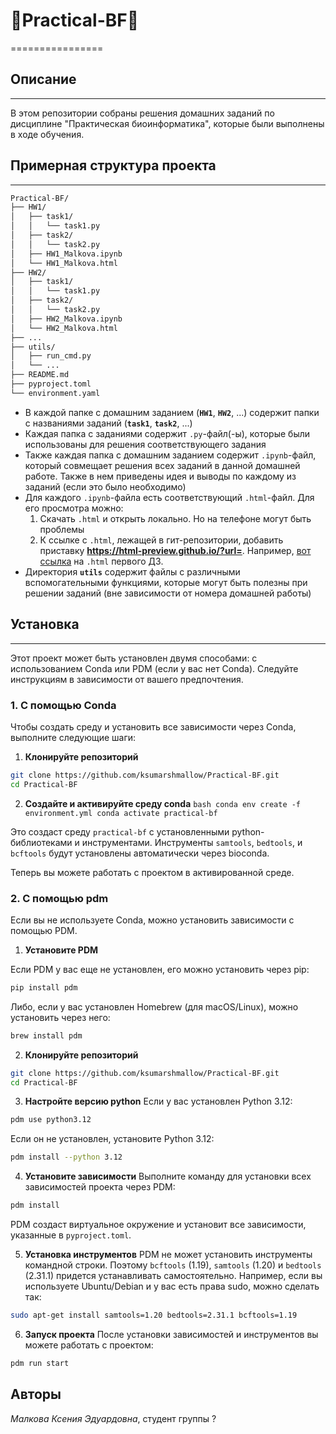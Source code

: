 # **🧬Practical-BF🧬**
================

## **Описание**
------------

В этом репозитории собраны решения домашних заданий по дисциплине "Практическая биоинформатика", которые были выполнены в ходе обучения.

##  **Примерная структура проекта**
-------------
```markdown
Practical-BF/
├── HW1/
│   ├── task1/
│   │   └── task1.py
│   ├── task2/
│   │   └── task2.py
│   ├── HW1_Malkova.ipynb
│   └── HW1_Malkova.html
├── HW2/
│   ├── task1/
│   │   └── task1.py
│   ├── task2/
│   │   └── task2.py
│   ├── HW2_Malkova.ipynb
│   └── HW2_Malkova.html
├── ...
├── utils/
│   ├── run_cmd.py
│   └── ...
├── README.md
├── pyproject.toml
└── environment.yaml
```

* В каждой папке с домашним заданием (**`HW1`**, **`HW2`**, ...) содержит папки с названиями заданий (**`task1`**, **`task2`**, ...)
* Каждая папка с заданиями содержит `.py`-файл(-ы), которые были использованы для решения соответствующего задания
* Также каждая папка с домашним заданием содержит `.ipynb`-файл, который совмещает решения всех заданий в данной домашней работе. Также в нем приведены идея и выводы по каждому из заданий (если это было необходимо)
* Для каждого `.ipynb`-файла есть соответствующий `.html`-файл. Для его просмотра можно:
    1. Скачать `.html` и открыть локально. Но на телефоне могут быть проблемы
    2. К ссылке с `.html`, лежащей в гит-репозитории, добавить приставку **https://html-preview.github.io/?url=**. Например, [вот ссылка](https://html-preview.github.io/?url=https://github.com/ksumarshmallow/Practical-BF/blob/main/HW1/HW1_Malkova.html) на `.html` первого ДЗ.
* Директория **`utils`** содержит файлы с различными вспомогательными функциями, которые могут быть полезны при решении заданий (вне зависимости от номера домашней работы)

## **Установка**
------------

Этот проект может быть установлен двумя способами: с использованием Conda или PDM (если у вас нет Conda). Следуйте инструкциям в зависимости от вашего предпочтения.

### 1. С помощью Conda

Чтобы создать среду и установить все зависимости через Conda, выполните следующие шаги:

1. **Клонируйте репозиторий**

```bash
git clone https://github.com/ksumarshmallow/Practical-BF.git
cd Practical-BF
```

2. **Создайте и активируйте среду conda**
``bash
conda env create -f environment.yml
conda activate practical-bf
``

Это создаст среду `practical-bf` с установленными python-библиотеками и инструментами. Инструменты `samtools`, `bedtools`, и `bcftools` будут установлены автоматически через bioconda.

Теперь вы можете работать с проектом в активированной среде.

### 2. С помощью pdm

Если вы не используете Conda, можно установить зависимости с помощью PDM.

1. **Установите PDM**

Если PDM у вас еще не установлен, его можно установить через pip:

```bash
pip install pdm

```

Либо, если у вас установлен Homebrew (для macOS/Linux), можно установить через него:
```bash
brew install pdm
```

2. **Клонируйте репозиторий**

```bash
git clone https://github.com/ksumarshmallow/Practical-BF.git
cd Practical-BF
```

3. **Настройте версию python**
Если у вас установлен Python 3.12:
```bash
pdm use python3.12
```

Если он не установлен, установите Python 3.12:
```bash
pdm install --python 3.12
```

4. **Установите зависимости**
Выполните команду для установки всех зависимостей проекта через PDM:

```bash
pdm install
```

PDM создаст виртуальное окружение и установит все зависимости, указанные в `pyproject.toml`.

5. **Установка инструментов**
PDM не может установить инструменты командной строки. Поэтому `bcftools` (1.19), `samtools` (1.20) и `bedtools` (2.31.1) придется устанавливать самостоятельно. Например, если вы используете Ubuntu/Debian и у вас есть права sudo, можно сделать так:

```bash
sudo apt-get install samtools=1.20 bedtools=2.31.1 bcftools=1.19
```

6. **Запуск проекта**
После установки зависимостей и инструментов вы можете работать с проектом:

```bash
pdm run start
```


**Авторы**
----------
*Малкова Ксения Эдуардовна*, студент группы ?